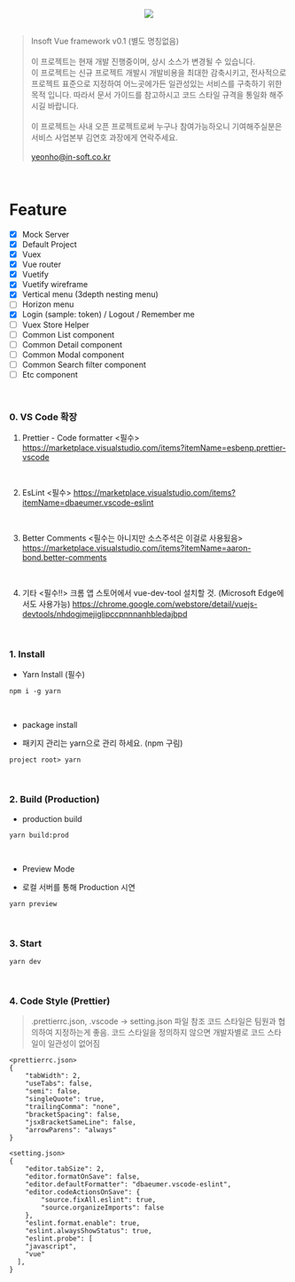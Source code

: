 <div align="center">
  <img src="https://blog.kakaocdn.net/dn/nprmt/btqu0463kbN/Gso0UtWFz6UY0X1DLcOSnk/img.jpg" />
</div>
<br>

> Insoft Vue framework v0.1 (별도 명칭없음) <br><br>
> 이 프로젝트는 현재 개발 진행중이며, 상시 소스가 변경될 수 있습니다. <br>
> 이 프로젝트는 신규 프로젝트 개발시 개발비용을 최대한 감축시키고, 전사적으로 프로젝트 표준으로 지정하여 어느곳에가든 일관성있는 서비스를 구축하기 위한 목적 입니다. 따라서 문서 가이드를 참고하시고 코드 스타일 규격을 통일화 해주시길 바랍니다.
<br><br>
> 이 프로젝트는 사내 오픈 프로젝트로써 누구나 참여가능하오니 기여해주실분은 서비스 사업본부 김연호 과장에게 연락주세요. <br><br> <yeonho@in-soft.co.kr>
<br>


# Feature
- [x] Mock Server
- [x] Default Project
- [x] Vuex
- [x] Vue router
- [x] Vuetify
- [x] Vuetify wireframe
- [x] Vertical menu (3depth nesting menu)
- [ ] Horizon menu
- [x] Login (sample: token) / Logout / Remember me 
- [ ] Vuex Store Helper
- [ ] Common List component
- [ ] Common Detail component
- [ ] Common Modal component
- [ ] Common Search filter component
- [ ] Etc component

<br>

### 0. VS Code 확장
1. Prettier - Code formatter <필수>
https://marketplace.visualstudio.com/items?itemName=esbenp.prettier-vscode

<br>

2. EsLint <필수>
https://marketplace.visualstudio.com/items?itemName=dbaeumer.vscode-eslint

<br>

3. Better Comments <필수는 아니지만 소스주석은 이걸로 사용됬음>
https://marketplace.visualstudio.com/items?itemName=aaron-bond.better-comments

<br>

4. 기타 <필수!!>
크롬 앱 스토어에서 vue-dev-tool 설치할 것.
(Microsoft Edge에서도 사용가능)
https://chrome.google.com/webstore/detail/vuejs-devtools/nhdogjmejiglipccpnnnanhbledajbpd


<br>

### 1. Install

* Yarn Install (필수)
```
npm i -g yarn
```
<br>

* package install
- 패키지 관리는 yarn으로 관리 하세요. (npm 구림)
```
project root> yarn
```
<br>

### 2. Build (Production)
* production build
```
yarn build:prod
```
<br>

* Preview Mode
- 로컬 서버를 통해 Production 시연
```
yarn preview
```
<br>

### 3. Start
```
yarn dev
```
<br>

### 4. Code Style (Prettier)
> .prettierrc.json, .vscode -> setting.json 파일 참조
> 코드 스타일은 팀원과 협의하여 지정하는게 좋음.
> 코드 스타일을 정의하지 않으면 개발자별로 코드 스타일이 일관성이 없어짐
``` 
<prettierrc.json>
{
	"tabWidth": 2,
	"useTabs": false,
	"semi": false,
	"singleQuote": true,
	"trailingComma": "none",
	"bracketSpacing": false,
	"jsxBracketSameLine": false,
	"arrowParens": "always"
}
```
```
<setting.json>
{
    "editor.tabSize": 2,
    "editor.formatOnSave": false,
    "editor.defaultFormatter": "dbaeumer.vscode-eslint",
    "editor.codeActionsOnSave": {
        "source.fixAll.eslint": true,
        "source.organizeImports": false
    },
    "eslint.format.enable": true,
    "eslint.alwaysShowStatus": true,
    "eslint.probe": [
    "javascript",
    "vue"
  ],
}
```
